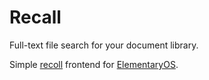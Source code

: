 # Recall

Full-text file search for your document library.

Simple [recoll](https://www.lesbonscomptes.com/recoll/) frontend for
[ElementaryOS](https://elementary.io/).